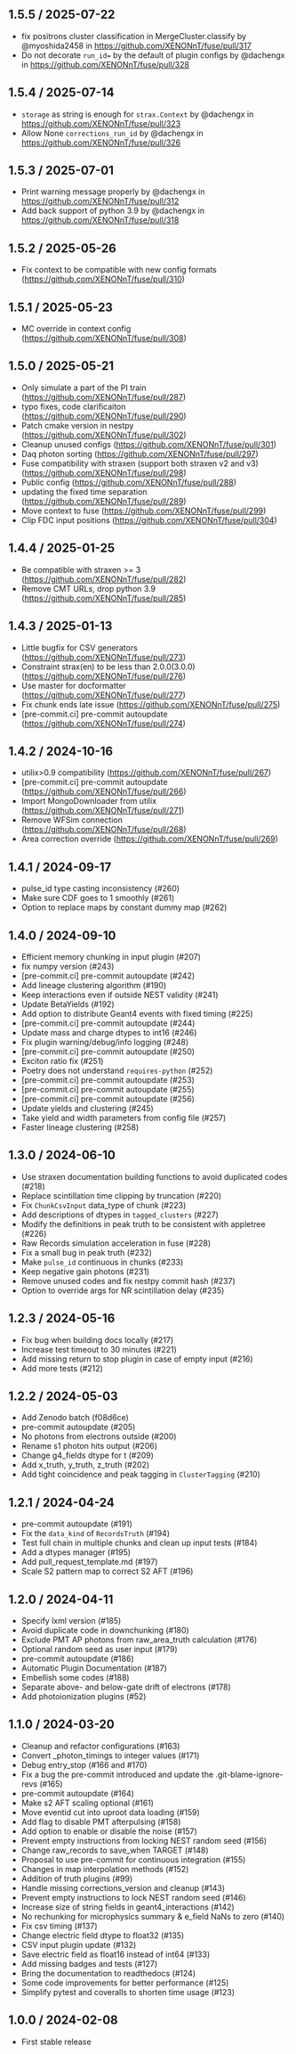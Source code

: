 1.5.5 / 2025-07-22
------------------
* fix positrons cluster classification in MergeCluster.classify by @myoshida2458 in https://github.com/XENONnT/fuse/pull/317
* Do not decorate `run_id=` by the default of plugin configs by @dachengx in https://github.com/XENONnT/fuse/pull/328

1.5.4 / 2025-07-14
------------------
* `storage` as string is enough for `strax.Context` by @dachengx in https://github.com/XENONnT/fuse/pull/323
* Allow None `corrections_run_id` by @dachengx in https://github.com/XENONnT/fuse/pull/326

1.5.3 / 2025-07-01
------------------
* Print warning message properly by @dachengx in https://github.com/XENONnT/fuse/pull/312
* Add back support of python 3.9 by @dachengx in https://github.com/XENONnT/fuse/pull/318

1.5.2 / 2025-05-26
------------------
* Fix context to be compatible with new config formats (https://github.com/XENONnT/fuse/pull/310)

1.5.1 / 2025-05-23
------------------
* MC override in context config (https://github.com/XENONnT/fuse/pull/308)

1.5.0 / 2025-05-21
------------------
* Only simulate a part of the PI train (https://github.com/XENONnT/fuse/pull/287)
* typo fixes, code clarificaiton (https://github.com/XENONnT/fuse/pull/290)
* Patch cmake version in nestpy (https://github.com/XENONnT/fuse/pull/302)
* Cleanup unused configs (https://github.com/XENONnT/fuse/pull/301)
* Daq photon sorting (https://github.com/XENONnT/fuse/pull/297)
* Fuse compatibility with straxen (support both straxen v2 and v3)  (https://github.com/XENONnT/fuse/pull/298)
* Public config (https://github.com/XENONnT/fuse/pull/288)
* updating the fixed time separation (https://github.com/XENONnT/fuse/pull/289)
* Move context to fuse (https://github.com/XENONnT/fuse/pull/299)
* Clip FDC input positions (https://github.com/XENONnT/fuse/pull/304)

1.4.4 / 2025-01-25
------------------
* Be compatible with straxen >= 3 (https://github.com/XENONnT/fuse/pull/282)
* Remove CMT URLs, drop python 3.9 (https://github.com/XENONnT/fuse/pull/285)

1.4.3 / 2025-01-13
------------------
* Little bugfix for CSV generators (https://github.com/XENONnT/fuse/pull/273)
* Constraint strax(en) to be less than 2.0.0(3.0.0) (https://github.com/XENONnT/fuse/pull/276)
* Use master for docformatter (https://github.com/XENONnT/fuse/pull/277)
* Fix chunk ends late issue (https://github.com/XENONnT/fuse/pull/275)
* [pre-commit.ci] pre-commit autoupdate (https://github.com/XENONnT/fuse/pull/274)

1.4.2 / 2024-10-16
------------------
* utilix>0.9 compatibility (https://github.com/XENONnT/fuse/pull/267)
* [pre-commit.ci] pre-commit autoupdate (https://github.com/XENONnT/fuse/pull/266)
* Import MongoDownloader from utilix (https://github.com/XENONnT/fuse/pull/271)
* Remove WFSim connection (https://github.com/XENONnT/fuse/pull/268)
* Area correction override (https://github.com/XENONnT/fuse/pull/269)

1.4.1 / 2024-09-17
------------------
* pulse_id type casting inconsistency (#260)
* Make sure CDF goes to 1 smoothly (#261)
* Option to replace maps by constant dummy map (#262)

1.4.0 / 2024-09-10
------------------
* Efficient memory chunking in input plugin (#207)
* fix numpy version (#243)
* [pre-commit.ci] pre-commit autoupdate (#242)
* Add lineage clustering algorithm (#190)
* Keep interactions even if outside NEST validity (#241)
* Update BetaYields (#192)
* Add option to distribute Geant4 events with fixed timing (#225)
* [pre-commit.ci] pre-commit autoupdate (#244)
* Update mass and charge dtypes to int16 (#246)
* Fix plugin warning/debug/info logging (#248)
* [pre-commit.ci] pre-commit autoupdate (#250)
* Exciton ratio fix (#251)
* Poetry does not understand `requires-python` (#252)
* [pre-commit.ci] pre-commit autoupdate (#253)
* [pre-commit.ci] pre-commit autoupdate (#255)
* [pre-commit.ci] pre-commit autoupdate (#256)
* Update yields and clustering (#245)
* Take yield and width parameters from config file (#257)
* Faster lineage clustering (#258)

1.3.0 / 2024-06-10
------------------
* Use straxen documentation building functions to avoid duplicated codes (#218)
* Replace scintillation time clipping by truncation (#220)
* Fix `ChunkCsvInput` data_type of chunk (#223)
* Add descriptions of dtypes in `tagged_clusters` (#227)
* Modify the definitions in peak truth to be consistent with appletree (#226)
* Raw Records simulation acceleration in fuse (#228)
* Fix a small bug in peak truth (#232)
* Make `pulse_id` continuous in chunks (#233)
* Keep negative gain photons (#231)
* Remove unused codes and fix nestpy commit hash (#237)
* Option to override args for NR scintillation delay (#235)

1.2.3 / 2024-05-16
------------------
* Fix bug when building docs locally (#217)
* Increase test timeout to 30 minutes (#221)
* Add missing return to stop plugin in case of empty input (#216)
* Add more tests (#212)

1.2.2 / 2024-05-03
------------------
* Add Zenodo batch (f08d6ce)
* pre-commit autoupdate (#205)
* No photons from electrons outside (#200)
* Rename s1 photon hits output (#206)
* Change g4_fields dtype for t (#209)
* Add x_truth, y_truth, z_truth (#202)
* Add tight coincidence and peak tagging in `ClusterTagging` (#210)

1.2.1 / 2024-04-24
------------------
* pre-commit autoupdate (#191)
* Fix the `data_kind` of `RecordsTruth` (#194)
* Test full chain in multiple chunks and clean up input tests (#184)
* Add a dtypes manager (#195)
* Add pull_request_template.md (#197)
* Scale S2 pattern map to correct S2 AFT (#196)

1.2.0 / 2024-04-11
------------------
* Specify lxml version (#185)
* Avoid duplicate code in downchunking (#180)
* Exclude PMT AP photons from raw_area_truth calculation (#176)
* Optional random seed as user input (#179)
* pre-commit autoupdate (#186)
* Automatic Plugin Documentation (#187)
* Embellish some codes (#188)
* Separate above- and below-gate drift of electrons (#178)
* Add photoionization plugins (#52)

1.1.0 / 2024-03-20
------------------
* Cleanup and refactor configurations (#163)
* Convert _photon_timings to integer values (#171)
* Debug entry_stop (#166 and #170)
* Fix a bug the pre-commit introduced and update the .git-blame-ignore-revs (#165)
* pre-commit autoupdate (#164)
* Make s2 AFT scaling optional (#161)
* Move eventid cut into uproot data loading (#159)
* Add flag to disable PMT afterpulsing (#158)
* Add option to enable or disable the noise (#157)
* Prevent empty instructions from locking NEST random seed (#156)
* Change raw_records to save_when TARGET (#148)
* Proposal to use pre-commit for continuous integration (#155)
* Changes in map interpolation methods (#152)
* Addition of truth plugins (#99)
* Handle missing corrections_version and cleanup (#143)
* Prevent empty instructions to lock NEST random seed (#146)
* Increase size of string fields in geant4_interactions (#142)
* No rechunking for microphysics summary & e_field NaNs to zero (#140)
* Fix csv timing (#137)
* Change electric field dtype to float32 (#135)
* CSV input plugin update (#132)
* Save electric field as float16 instead of int64 (#133)
* Add missing badges and tests (#127)
* Bring the documentation to readthedocs (#124)
* Some code improvements for better performance (#125)
* Simplify pytest and coveralls to shorten time usage (#123)

1.0.0 / 2024-02-08
-------------------
* First stable release
